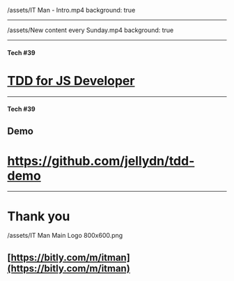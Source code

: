 
/assets/IT Man - Intro.mp4
background: true

---

/assets/New content every Sunday.mp4
background: true

--- 
#### Tech #39
# [TDD for JS Developer](https://gamma.app/docs/TDD-for-JS-Developer-v1g3z8j4u92rr2u?mode=present#card-rnkiseq9om97xz2)

---
#### Tech #39
## Demo
# https://github.com/jellydn/tdd-demo

---

# Thank you
/assets/IT Man Main Logo 800x600.png
## [https://bitly.com/m/itman](https://bitly.com/m/itman)